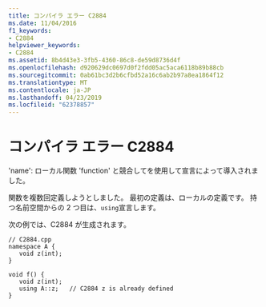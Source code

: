 ```yaml
---
title: コンパイラ エラー C2884
ms.date: 11/04/2016
f1_keywords:
- C2884
helpviewer_keywords:
- C2884
ms.assetid: 8b4d43e3-3fb5-4360-86c8-de59d8736d4f
ms.openlocfilehash: d920629dc0697d0f2fdd05ac5aca6118b89b88cb
ms.sourcegitcommit: 0ab61bc3d2b6cfbd52a16c6ab2b97a8ea1864f12
ms.translationtype: MT
ms.contentlocale: ja-JP
ms.lasthandoff: 04/23/2019
ms.locfileid: "62378857"
---
```

# <a name="compiler-error-c2884"></a>コンパイラ エラー C2884

'name': ローカル関数 'function' と競合してを使用して宣言によって導入されました。

関数を複数回定義しようとしました。 最初の定義は、ローカルの定義です。 持つ名前空間からの 2 つ目は、`using`宣言します。

次の例では、C2884 が生成されます。

```
// C2884.cpp
namespace A {
   void z(int);
}

void f() {
   void z(int);
   using A::z;   // C2884 z is already defined
}
```